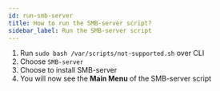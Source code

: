 ```yaml
---
id: run-smb-server
title: How to run the SMB-server script?
sidebar_label: Run the SMB-server script
---
```


1. Run `sudo bash /var/scripts/not-supported.sh` over CLI
1. Choose `SMB-server`
1. Choose to install SMB-server
1. You will now see the **Main Menu** of the SMB-server script
